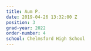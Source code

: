 ```yaml
---
title: Aum P.
date: 2019-04-26 13:32:00 Z
position: 3
grad-year: 2022
order-number: 4
school: Chelmsford High School
---
```


